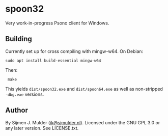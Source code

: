 spoon32
=======
Very work-in-progress Psono client for Windows.

Building
--------
Currently set up for cross compiling with mingw-w64. On Debian:

    sudo apt install build-essential mingw-w64
    
Then:

     make

This yields `dist/spoon32.exe` and `dist/spoon64.exe` as well as
non-stripped `-dbg.exe` versions.

Author
------
By Sijmen J. Mulder (ik@sjmulder.nl). Licensed under the GNU GPL 3.0
or any later version. See LICENSE.txt.

